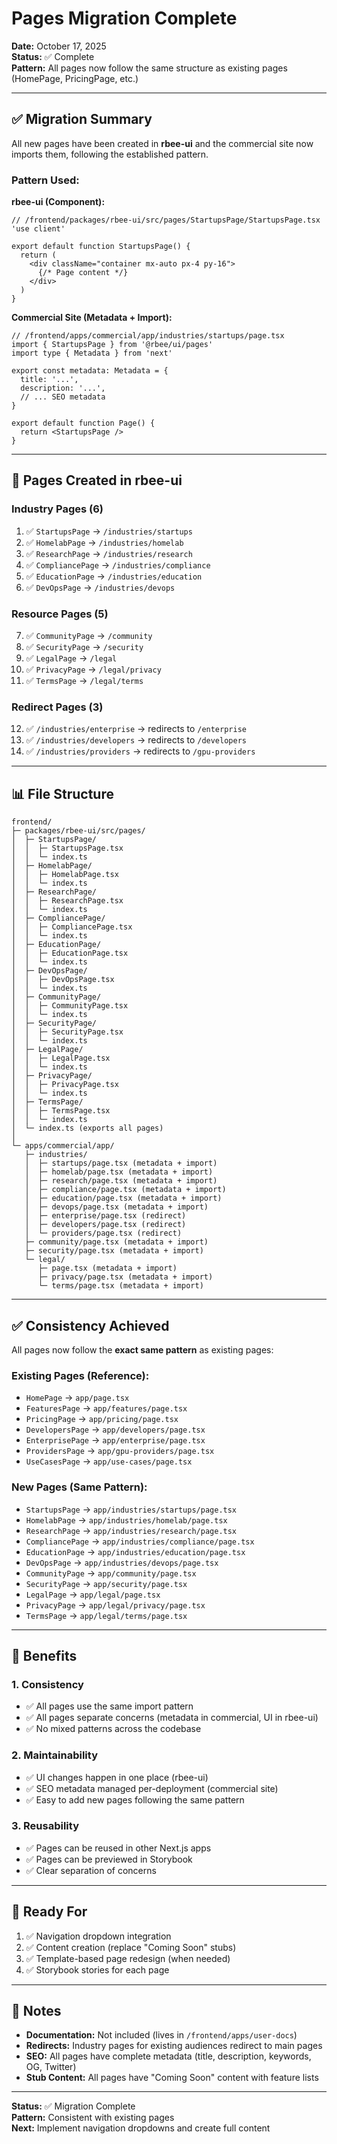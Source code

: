 # Pages Migration Complete

**Date:** October 17, 2025  
**Status:** ✅ Complete  
**Pattern:** All pages now follow the same structure as existing pages (HomePage, PricingPage, etc.)

---

## ✅ Migration Summary

All new pages have been created in **rbee-ui** and the commercial site now imports them, following the established pattern.

### **Pattern Used:**

**rbee-ui (Component):**
```tsx
// /frontend/packages/rbee-ui/src/pages/StartupsPage/StartupsPage.tsx
'use client'

export default function StartupsPage() {
  return (
    <div className="container mx-auto px-4 py-16">
      {/* Page content */}
    </div>
  )
}
```

**Commercial Site (Metadata + Import):**
```tsx
// /frontend/apps/commercial/app/industries/startups/page.tsx
import { StartupsPage } from '@rbee/ui/pages'
import type { Metadata } from 'next'

export const metadata: Metadata = {
  title: '...',
  description: '...',
  // ... SEO metadata
}

export default function Page() {
  return <StartupsPage />
}
```

---

## 📄 Pages Created in rbee-ui

### **Industry Pages (6)**
1. ✅ `StartupsPage` → `/industries/startups`
2. ✅ `HomelabPage` → `/industries/homelab`
3. ✅ `ResearchPage` → `/industries/research`
4. ✅ `CompliancePage` → `/industries/compliance`
5. ✅ `EducationPage` → `/industries/education`
6. ✅ `DevOpsPage` → `/industries/devops`

### **Resource Pages (5)**
7. ✅ `CommunityPage` → `/community`
8. ✅ `SecurityPage` → `/security`
9. ✅ `LegalPage` → `/legal`
10. ✅ `PrivacyPage` → `/legal/privacy`
11. ✅ `TermsPage` → `/legal/terms`

### **Redirect Pages (3)**
12. ✅ `/industries/enterprise` → redirects to `/enterprise`
13. ✅ `/industries/developers` → redirects to `/developers`
14. ✅ `/industries/providers` → redirects to `/gpu-providers`

---

## 📊 File Structure

```
frontend/
├─ packages/rbee-ui/src/pages/
│  ├─ StartupsPage/
│  │  ├─ StartupsPage.tsx
│  │  └─ index.ts
│  ├─ HomelabPage/
│  │  ├─ HomelabPage.tsx
│  │  └─ index.ts
│  ├─ ResearchPage/
│  │  ├─ ResearchPage.tsx
│  │  └─ index.ts
│  ├─ CompliancePage/
│  │  ├─ CompliancePage.tsx
│  │  └─ index.ts
│  ├─ EducationPage/
│  │  ├─ EducationPage.tsx
│  │  └─ index.ts
│  ├─ DevOpsPage/
│  │  ├─ DevOpsPage.tsx
│  │  └─ index.ts
│  ├─ CommunityPage/
│  │  ├─ CommunityPage.tsx
│  │  └─ index.ts
│  ├─ SecurityPage/
│  │  ├─ SecurityPage.tsx
│  │  └─ index.ts
│  ├─ LegalPage/
│  │  ├─ LegalPage.tsx
│  │  └─ index.ts
│  ├─ PrivacyPage/
│  │  ├─ PrivacyPage.tsx
│  │  └─ index.ts
│  ├─ TermsPage/
│  │  ├─ TermsPage.tsx
│  │  └─ index.ts
│  └─ index.ts (exports all pages)
│
└─ apps/commercial/app/
   ├─ industries/
   │  ├─ startups/page.tsx (metadata + import)
   │  ├─ homelab/page.tsx (metadata + import)
   │  ├─ research/page.tsx (metadata + import)
   │  ├─ compliance/page.tsx (metadata + import)
   │  ├─ education/page.tsx (metadata + import)
   │  ├─ devops/page.tsx (metadata + import)
   │  ├─ enterprise/page.tsx (redirect)
   │  ├─ developers/page.tsx (redirect)
   │  └─ providers/page.tsx (redirect)
   ├─ community/page.tsx (metadata + import)
   ├─ security/page.tsx (metadata + import)
   └─ legal/
      ├─ page.tsx (metadata + import)
      ├─ privacy/page.tsx (metadata + import)
      └─ terms/page.tsx (metadata + import)
```

---

## ✅ Consistency Achieved

All pages now follow the **exact same pattern** as existing pages:

### **Existing Pages (Reference):**
- `HomePage` → `app/page.tsx`
- `FeaturesPage` → `app/features/page.tsx`
- `PricingPage` → `app/pricing/page.tsx`
- `DevelopersPage` → `app/developers/page.tsx`
- `EnterprisePage` → `app/enterprise/page.tsx`
- `ProvidersPage` → `app/gpu-providers/page.tsx`
- `UseCasesPage` → `app/use-cases/page.tsx`

### **New Pages (Same Pattern):**
- `StartupsPage` → `app/industries/startups/page.tsx`
- `HomelabPage` → `app/industries/homelab/page.tsx`
- `ResearchPage` → `app/industries/research/page.tsx`
- `CompliancePage` → `app/industries/compliance/page.tsx`
- `EducationPage` → `app/industries/education/page.tsx`
- `DevOpsPage` → `app/industries/devops/page.tsx`
- `CommunityPage` → `app/community/page.tsx`
- `SecurityPage` → `app/security/page.tsx`
- `LegalPage` → `app/legal/page.tsx`
- `PrivacyPage` → `app/legal/privacy/page.tsx`
- `TermsPage` → `app/legal/terms/page.tsx`

---

## 🎯 Benefits

### **1. Consistency**
- ✅ All pages use the same import pattern
- ✅ All pages separate concerns (metadata in commercial, UI in rbee-ui)
- ✅ No mixed patterns across the codebase

### **2. Maintainability**
- ✅ UI changes happen in one place (rbee-ui)
- ✅ SEO metadata managed per-deployment (commercial site)
- ✅ Easy to add new pages following the same pattern

### **3. Reusability**
- ✅ Pages can be reused in other Next.js apps
- ✅ Pages can be previewed in Storybook
- ✅ Clear separation of concerns

---

## 🚀 Ready For

1. ✅ Navigation dropdown integration
2. ✅ Content creation (replace "Coming Soon" stubs)
3. ✅ Template-based page redesign (when needed)
4. ✅ Storybook stories for each page

---

## 📝 Notes

- **Documentation:** Not included (lives in `/frontend/apps/user-docs`)
- **Redirects:** Industry pages for existing audiences redirect to main pages
- **SEO:** All pages have complete metadata (title, description, keywords, OG, Twitter)
- **Stub Content:** All pages have "Coming Soon" content with feature lists

---

**Status:** ✅ Migration Complete  
**Pattern:** Consistent with existing pages  
**Next:** Implement navigation dropdowns and create full content
